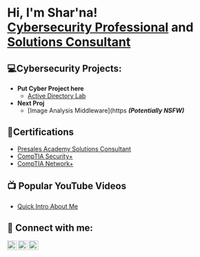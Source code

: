<h1>Hi, I'm Shar'na! <br/><a href="https://github.com/sclem34">Cybersecurity Professional</a> and <a href="https://www.linkedin.com/in/shar-na-cl/">Solutions Consultant</a></h1>

<h2>💻Cybersecurity Projects:</h2>

- <b>Put Cyber Project here</b>
  - [Active Directory Lab](https://github.com//Algorithms-Practice)
- <b>Next Proj</b>
  - [Image Analysis Middleware](https <b><i>(Potentially NSFW)</b></i>

<h2>📂Certifications</h2>

- [Presales Academy Solutions Consultant](https://cf-us1.mindtickle.com/1412872914049937324/public-content/1728066344738appoutputcertificate6m2JKOUiCt.pngyfAd.png)
- [CompTIA Security+](https://drive.google.com/file/d/16rFXCpeIWOh_HI3Zoq1LAjn-XLIZO8nh/view?usp=drive_link)
- [CompTIA Network+](https://drive.google.com/file/d/1JyEHsUiuRiKX6NQWuiSccFyFkd9djYnx/view?usp=sharing) 

<h2>📺 Popular YouTube Videos</h2>

- [Quick Intro About Me](https://www.youtube.com/watch?v=EyqjbuL_o4Y&ab_channel=LifeofSerendipity)


<h2> 🤳 Connect with me:</h2>

[<img align="left" alt="SharClement | YouTube" width="22px" src="https://cdn.jsdelivr.net/npm/simple-icons@v3/icons/youtube.svg" />][youtube]
[<img align="left" alt="SharClement | LinkedIn" width="22px" src="https://cdn.jsdelivr.net/npm/simple-icons@v3/icons/linkedin.svg" />][linkedin]
[<img align="left" alt="SharClement | Instagram" width="22px" src="https://cdn.jsdelivr.net/npm/simple-icons@v3/icons/instagram.svg" />][instagram]


[youtube]: https://www.youtube.com/c/joshmadakor
[instagram]: https://www.instagram.com/joshmadakor/
[linkedin]: https://linkedin.com/in/shar-na-cl

<!--

Here are some ideas to get you started:

- 🔭 I’m currently working on ...
- 🌱 I’m currently learning ...
- 👯 I’m looking to collaborate on ...
- 🤔 I’m looking for help with ...
- 💬 Ask me about ...
- 📫 How to reach me: ...
- 😄 Pronouns: ...
- ⚡ Fun fact: ...
-->

